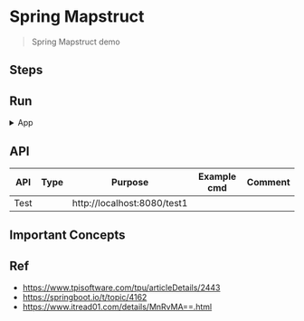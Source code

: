 # Spring Mapstruct
> Spring Mapstruct demo


## Steps


## Run

<details>
<summary>App</summary>

```bash
#---------------------------
# Run app
#---------------------------

# build
mvn package

# run
java -jar <built_jar>
```

</details>

## API

| API | Type | Purpose                      | Example cmd | Comment|
| ----- | -------- |------------------------------| ----- | ---- |
| Test |  | http://localhost:8080/test1  | |


## Important Concepts

## Ref
- https://www.tpisoftware.com/tpu/articleDetails/2443
- https://springboot.io/t/topic/4162
- https://www.itread01.com/details/MnRvMA==.html
